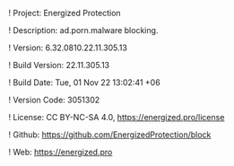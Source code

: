 ! Project: Energized Protection

! Description: ad.porn.malware blocking.

! Version: 6.32.0810.22.11.305.13

! Build Version: 22.11.305.13

! Build Date: Tue, 01 Nov 22 13:02:41 +06

! Version Code: 3051302

! License: CC BY-NC-SA 4.0, https://energized.pro/license

! Github: https://github.com/EnergizedProtection/block

! Web: https://energized.pro
